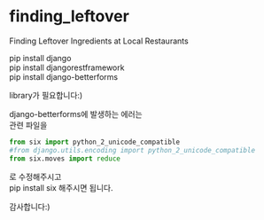 # finding_leftover
Finding Leftover Ingredients at Local Restaurants


pip install django <br>
pip install djangorestframework <br>
pip install django-betterforms

library가 필요합니다:)

django-betterforms에 발생하는 에러는 <br>
관련 파일을<br>
```python
from six import python_2_unicode_compatible
#from django.utils.encoding import python_2_unicode_compatible
from six.moves import reduce
```
로 수정해주시고 <br>
pip install six 해주시면 됩니다.<br>

감사합니다:)

